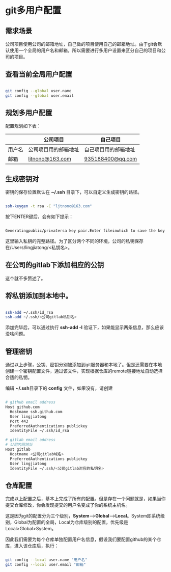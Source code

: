 # git多用户配置

## 需求场景

公司项目使用公司的邮箱地址，自己做的项目使用自己的邮箱地址。由于git会默认使用一个全局的用户名和邮箱，所以需要进行多用户设置来区分自己的项目和公司的项目。


## 查看当前全局用户配置

```bash

git config --global user.name
git config --global user.email

```

## 规划多用户配置

配置规划如下表：

<div align = "center">

||公司项目|自己项目|
|----|----|----|
|用户名|公司项目用的邮箱地址|自己项目用的邮箱地址|
|邮箱|ljtnono@163.com|935188400@qq.com|

</div>


## 生成密钥对

密钥的保存位置默认在 **~/.ssh** 目录下，可以自定义生成密钥的路径。

```bash

ssh-keygen -t rsa -C "ljtnono@163.com"

```

按下ENTER键后，会有如下提示：

```bash

Generatingpublic/privatersa key pair.Enter fileinwhich to save the key（/Users/lingjiatong/.ssh/id_rsa）：

```

这里输入私钥的完整路径。为了区分两个不同的环境，公司的私钥保存在/Users/lingjiatong/<私钥名>。

## 在公司的gitlab下添加相应的公钥

这个就不多赘述了。

## 将私钥添加到本地中。

```bash

ssh-add ~/.ssh/id_rsa
ssh-add ~/.ssh/<公司gitlab私钥名>

```

添加完毕后，可以通过执行 **ssh-add -l** 验证下，如果能显示两条信息，那么应该没啥问题。


## 管理密钥

通过以上步骤，公钥、密钥分别被添加到git服务器和本地了。但是还需要在本地创建一个密钥配置文件，通过该文件，实现根据仓库的remote链接地址自动选择合适的私钥。

编辑 **~/.ssh**目录下的 **config** 文件，如果没有，请创建

```bash

# github email address
Host github.com
  Hostname ssh.github.com
  User lingjiatong
  Port 443
  PreferredAuthentications publickey
  IdentityFile ~/.ssh/id_rsa

# gitlab email address
# 公司内网地址
Host gitlab
  Hostname <公司gitlab域名>
  PreferredAuthentications publickey
  User lingjiatong
  IdentityFile ~/.ssh/<公司gitlab对应的私钥名>

```


## 仓库配置

完成以上配置之后，基本上完成了所有的配置。但是存在一个问题就是，如果当你提交仓库修改，你会发现提交的用户名变成了你的系统主机名。

这是因为git的配置分为三个级别，**System**-->**Global**-->**Local**。System即系统级别，Global为配置的全局，Local为仓库级别的配置，优先级是Local>Global>System。

因此我们需要为每个仓库单独配置用户名信息，假设我们要配置github的某个仓库，进入该仓库后，执行：

```bash

git config --local user.name "用户名"
git config --local user.email "邮箱"

```